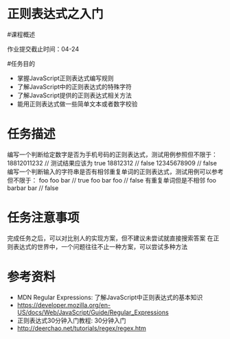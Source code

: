 
# 正则表达式之入门

#课程概述

作业提交截止时间：04-24

#任务目的
- 掌握JavaScript正则表达式编写规则
- 了解JavaScript中的正则表达式的特殊字符
- 了解JavaScript提供的正则表达式相关方法
- 能用正则表达式做一些简单文本或者数字校验

# 任务描述

编写一个判断给定数字是否为手机号码的正则表达式，测试用例参照但不限于：
    18812011232  // 测试结果应该为 true
    18812312     // false
    12345678909  // false
编写一个判断输入的字符串是否有相邻重复单词的正则表达式，测试用例可以参考但不限于：
    foo foo bar       // true
    foo bar foo       // false  有重复单词但是不相邻
    foo  barbar bar   // false
# 任务注意事项

完成任务之后，可以对比别人的实现方案，但不建议未尝试就直接搜索答案
在正则表达式的世界中，一个问题往往不止一种方案，可以尝试多种方法
# 参考资料
- MDN Regular Expressions: 了解JavaScript中正则表达式的基本知识
- https://developer.mozilla.org/en-US/docs/Web/JavaScript/Guide/Regular_Expressions
- 正则表达式30分钟入门教程: 30分钟入门
- http://deerchao.net/tutorials/regex/regex.htm